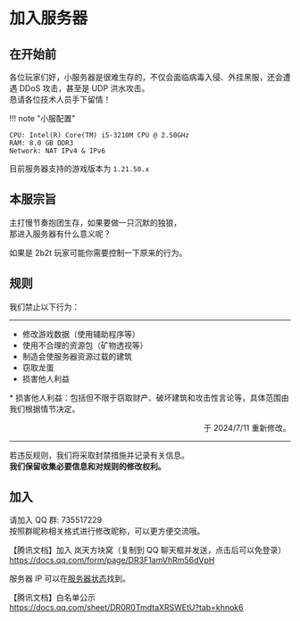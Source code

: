 # 加入服务器
## 在开始前
各位玩家们好，小服务器是很难生存的，不仅会面临病毒入侵、外挂黑服，还会遭遇 DDoS 攻击，甚至是 UDP 洪水攻击。  
恳请各位技术人员手下留情！

!!! note "小服配置"

    CPU: Intel(R) Core(TM) i5-3210M CPU @ 2.50GHz  
    RAM: 8.0 GB DDR3  
    Network: NAT IPv4 & IPv6

目前服务器支持的游戏版本为 `1.21.50.x`

## 本服宗旨
主打慢节奏抱团生存，如果要做一只沉默的独狼，  
那进入服务器有什么意义呢？

如果是 2b2t 玩家可能你需要控制一下原来的行为。

## 规则
我们禁止以下行为：
***

- 修改游戏数据（使用辅助程序等）
- 使用不合理的资源包（矿物透视等）
- 制造会使服务器资源过载的建筑
- 窃取龙蛋
- 损害他人利益

\* 损害他人利益：包括但不限于窃取财产、破坏建筑和攻击性言论等，具体范围由我们根据情节决定。

<p align="right">
    于 2024/7/11 重新修改。
</p>

***

若违反规则，我们将采取封禁措施并记录有关信息。  
**我们保留收集必要信息和对规则的修改权利。**

## 加入
请加入 QQ 群: 735517229  
按照群昵称相关格式进行修改昵称，可以更方便交流哦。

【腾讯文档】加入 岚天方块窝（复制到 QQ 聊天框并发送，点击后可以免登录）  
<https://docs.qq.com/form/page/DR3F1amVhRm56dVpH>

服务器 IP 可以在[服务器状态](https://mc.ltya.top/server/status/)找到。

【腾讯文档】白名单公示  
<https://docs.qq.com/sheet/DR0R0TmdtaXRSWEtU?tab=khnok6>



